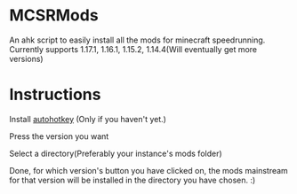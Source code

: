 # MCSRMods
An ahk script to easily install all the mods for minecraft speedrunning. Currently supports 1.17.1, 1.16.1, 1.15.2, 1.14.4(Will eventually get more versions)
# Instructions
Install [autohotkey](https://autohotkey.com) (Only if you haven't yet.)

Press the version you want

Select a directory(Preferably your instance's mods folder)

Done, for which version's button you have clicked on, the mods mainstream for that version will be installed in the directory you have chosen. :)
